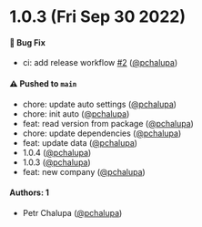 # 1.0.3 (Fri Sep 30 2022)

#### 🐛 Bug Fix

- ci: add release workflow [#2](https://github.com/pchalupa/petr-chalupa/pull/2) ([@pchalupa](https://github.com/pchalupa))

#### ⚠️ Pushed to `main`

- chore: update auto settings ([@pchalupa](https://github.com/pchalupa))
- chore: init auto ([@pchalupa](https://github.com/pchalupa))
- feat: read version from package ([@pchalupa](https://github.com/pchalupa))
- chore: update dependencies ([@pchalupa](https://github.com/pchalupa))
- feat: update data ([@pchalupa](https://github.com/pchalupa))
- 1.0.4 ([@pchalupa](https://github.com/pchalupa))
- 1.0.3 ([@pchalupa](https://github.com/pchalupa))
- feat: new company ([@pchalupa](https://github.com/pchalupa))

#### Authors: 1

- Petr Chalupa ([@pchalupa](https://github.com/pchalupa))
